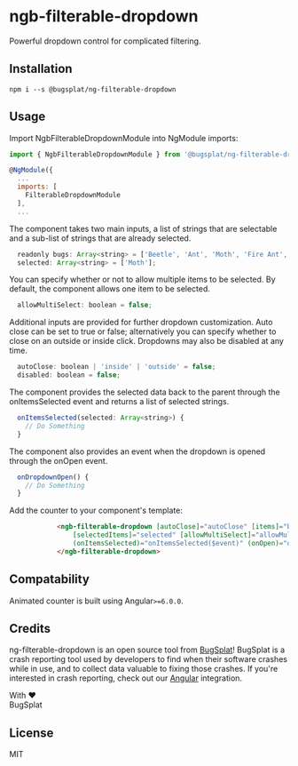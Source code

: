 # ngb-filterable-dropdown

Powerful dropdown control for complicated filtering.

## Installation

`npm i --s @bugsplat/ng-filterable-dropdown`

## Usage
Import NgbFilterableDropdownModule into NgModule imports:
```js
import { NgbFilterableDropdownModule } from '@bugsplat/ng-filterable-dropdown'

@NgModule({
  ...
  imports: [
    FilterableDropdownModule
  ],
  ...
```
The component takes two main inputs, a list of strings that are selectable and a sub-list of strings that are already selected. 
```js
  readonly bugs: Array<string> = ['Beetle', 'Ant', 'Moth', 'Fire Ant', 'Dung Beetle', 'Grass Ant'] 
  selected: Array<string> = ['Moth'];
```
You can specify whether or not to allow multiple items to be selected. By default, the component allows one item to be selected.
```js
  allowMultiSelect: boolean = false;
```
Additional inputs are provided for further dropdown customization. Auto close can be set to true or false; alternatively you can specify whether to close on an outside or inside click. Dropdowns may also be disabled at any time.
```js
  autoClose: boolean | 'inside' | 'outside' = false;
  disabled: boolean = false;
```
The component provides the selected data back to the parent through the onItemsSelected event and returns a list of selected strings.
```js
  onItemsSelected(selected: Array<string>) {
    // Do Something
  }
```
The component also provides an event when the dropdown is opened through the onOpen event.
```js
  onDropdownOpen() {
    // Do Something
  }
```
Add the counter to your component's template:

```html
            <ngb-filterable-dropdown [autoClose]="autoClose" [items]="bugs" [disabled]="disabled"
                [selectedItems]="selected" [allowMultiSelect]="allowMultiSelect"
                (onItemsSelected)="onItemsSelected($event)" (onOpen)="onDropdownOpen()">
            </ngb-filterable-dropdown>
```

## Compatability
Animated counter is built using Angular`>=6.0.0`.


## Credits

ng-filterable-dropdown is an open source tool from [BugSplat](https://www.bugsplat.com/)! BugSplat is a crash reporting tool used by developers to find when their software crashes while in use, and to collect data valuable to fixing those crashes. If you're interested in crash reporting, check out our [Angular](https://www.bugsplat.com/docs/sdk/angular/) integration. 

With :heart:  
BugSplat

## License

MIT

